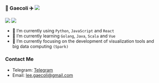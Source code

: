 ### 👋 Gaecoli ✈️ ![](https://views.whatilearened.today/views/github/gaecoli/gaecoli.svg)

<!-- ![](https://github-readme-stats.vercel.app/api?username=gaecoli&show_icons=true&line_height=21&show_icons=true&theme=vue&hide_border=true)   -->

![](https://github-readme-stats-gray-kappa.vercel.app/api?username=gaecoli&count_private=true&show_icons=true)
![](https://github-readme-stats.vercel.app/api/top-langs/?username=gaecoli&show_icons=true&layout=compact&theme=vue&hide_border=true&hide=html,css)


- 🌱 I’m currently using `Python`, `JavaScript` and `React`
- 🔭 I’m currently learning `Golang`, `Java`, `Scala` and `Vue`
- 🚀 I’m currently focusing on the development of visualization tools and big data computing `(Spark)`

### Contact Me
- Telegram: [Telegram](https://t.me/peterguyu)
- Email: lee.gaecoli@gmail.com
